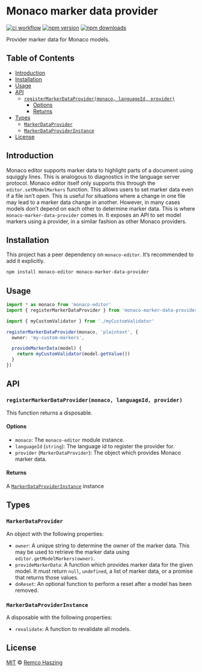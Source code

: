 # Monaco marker data provider

[![ci workflow](https://github.com/remcohaszing/monaco-marker-data-provider/actions/workflows/ci.yaml/badge.svg)](https://github.com/remcohaszing/monaco-marker-data-provider/actions/workflows/ci.yaml)
[![npm version](https://img.shields.io/npm/v/monaco-marker-data-provider)](https://www.npmjs.com/package/monaco-marker-data-provider)
[![npm downloads](https://img.shields.io/npm/dm/monaco-marker-data-provider)](https://www.npmjs.com/package/monaco-marker-data-provider)

Provider marker data for Monaco models.

## Table of Contents

- [Introduction](#introduction)
- [Installation](#installation)
- [Usage](#usage)
- [API](#api)
  - [`registerMarkerDataProvider(monaco, languageId, provider)`](#registermarkerdataprovidermonaco-languageid-provider)
    - [Options](#options)
    - [Returns](#returns)
- [Types](#types)
  - [`MarkerDataProvider`](#markerdataprovider)
  - [`MarkerDataProviderInstance`](#markerdataproviderinstance)
- [License](#license)

## Introduction

Monaco editor supports marker data to highlight parts of a document using squiggly lines. This is
analogous to diagnostics in the language server protocol. Monaco editor itself only supports this
through the `editor.setModelMarkers` function. This allows users to set marker data even if a file
isn’t open. This is useful for situations where a change in one file may lead to a marker data
change in another. However, in many cases models don’t depend on each other to determine marker
data. This is where `monaco-marker-data-provider` comes in. It exposes an API to set model markers
using a provider, in a similar fashion as other Monaco providers.

## Installation

This project has a peer dependency on `monaco-editor`. It’s recommended to add it explicitly.

```sh
npm install monaco-editor monaco-marker-data-provider
```

## Usage

```typescript
import * as monaco from 'monaco-editor'
import { registerMarkerDataProvider } from 'monaco-marker-data-provider'

import { myCustomValidator } from './myCustomValidator'

registerMarkerDataProvider(monaco, 'plaintext', {
  owner: 'my-custom-markers',

  provideMarkerData(model) {
    return myCustomValidator(model.getValue())
  }
})
```

## API

### `registerMarkerDataProvider(monaco, languageId, provider)`

This function returns a disposable.

#### Options

- `monaco`: The `monaco-editor` module instance.
- `languageId` (`string`): The language id to register the provider for.
- `provider` (`MarkerDataProvider`): The object which provides Monaco marker data.

#### Returns

A [`MarkerDataProviderInstance`](#markerdataproviderinstance) instance

## Types

### `MarkerDataProvider`

An object with the following properties:

- `owner`: A unique string to determine the owner of the marker data. This may be used to retrieve
  the marker data using `editor.getModelMarkers(owner)`.
- `provideMarkerData`: A function which provides marker data for the given model. It must return
  `null`, `undefined`, a list of marker data, or a promise that returns those values.
- `doReset`: An optional function to perform a reset after a model has been removed.

### `MarkerDataProviderInstance`

A disposable with the following properties:

- `revalidate`: A function to revalidate all models.

## License

[MIT](LICENSE.md) © [Remco Haszing](https://github.com/remcohaszing)
